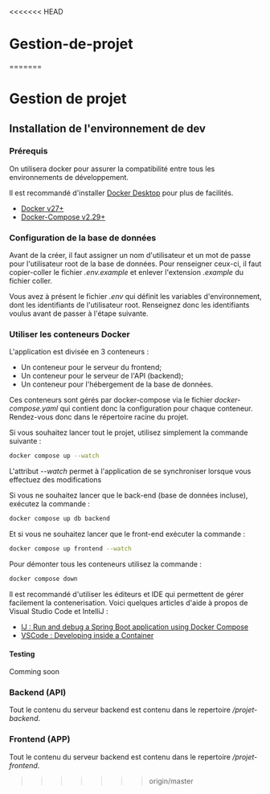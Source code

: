 <<<<<<< HEAD
# Gestion-de-projet
=======
# Gestion de projet

## Installation de l'environnement de dev

### Prérequis

On utilisera docker pour assurer la compatibilité entre tous les environnements de développement.

Il est recommandé d'installer [Docker Desktop](https://docs.docker.com/desktop/) pour plus de facilités.

- [Docker v27+](https://docs.docker.com/get-started/get-docker/) 
- [Docker-Compose v2.29+](https://docs.docker.com/compose/install/)

### Configuration de la base de données

Avant de la créer, il faut assigner un nom d'utilisateur et un mot de passe pour l'utilisateur root de la base de données. Pour renseigner ceux-ci, il faut copier-coller le fichier *.env.example* et enlever l'extension *.example* du fichier coller. 

Vous avez à présent le fichier *.env* qui définit les variables d'environnement, dont les identifiants de l'utilisateur root. Renseignez donc les identifiants voulus avant de passer à l'étape suivante.

### Utiliser les conteneurs Docker

L'application est divisée en 3 conteneurs :
- Un conteneur pour le serveur du frontend;
- Un conteneur pour le serveur de l'API (backend);
- Un conteneur pour l'hébergement de la base de données.

Ces conteneurs sont gérés par docker-compose via le fichier *docker-compose.yaml* qui contient donc la configuration pour chaque conteneur. Rendez-vous donc dans le répertoire racine du projet.


Si vous souhaitez lancer tout le projet, utilisez simplement la commande suivante :

```bash
docker compose up --watch
```

L'attribut *--watch* permet à l'application de se synchroniser lorsque vous effectuez des modifications

Si vous ne souhaitez lancer que le back-end (base de données incluse), exécutez la commande :

```bash
docker compose up db backend
```

Et si vous ne souhaitez lancer que le front-end exécuter la commande :

```bash
docker compose up frontend --watch
```

Pour démonter tous les conteneurs utilisez la commande :
```bash
docker compose down
```

Il est recommandé d'utiliser les éditeurs et IDE qui permettent de gérer facilement la contenerisation. Voici quelques articles d'aide à propos de Visual Studio Code et IntelliJ :

- [IJ : Run and debug a Spring Boot application using Docker Compose](https://www.jetbrains.com/help/idea/run-and-debug-a-spring-boot-application-using-docker-compose.html)
- [VSCode : Developing inside a Container](https://code.visualstudio.com/docs/devcontainers/containers)

#### Testing

Comming soon

### Backend (API)

Tout le contenu du serveur backend est contenu dans le repertoire */projet-backend*.

### Frontend (APP)

Tout le contenu du serveur backend est contenu dans le repertoire */projet-frontend*.

>>>>>>> origin/master
